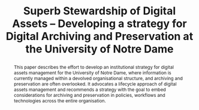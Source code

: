 ---
abstract: This paper describes the effort to develop an institutional strategy for
  digital assets management for the University of Notre Dame, where information is
  currently managed within a devolved organisational structure, and archiving and
  preservation are often overlooked. It advocates a lifecycle approach of digital
  assets management and recommends a strategy with the goal to embed considerations
  for archiving and preservation in policies, workflows and technologies across the
  entire organisation.
creators:
- Hockx-Yu, Helen
date: null
document_url: https://services.phaidra.univie.ac.at/api/object/o:931071/download
grand_parent: iPRES
institutions: []
keywords:
- kyoto
landing_page_url: https://phaidra.univie.ac.at/o:931071
language: eng
layout: publication
license: CC BY-SA 4.0 International
notes_url: null
parent: iPRES 2017
publication_type: paper
size: 356240
slides_url: null
source_name: iPRES
title: Superb Stewardship of Digital Assets – Developing a strategy for Digital Archiving
  and Preservation at the University of Notre Dame
year: 2017
---